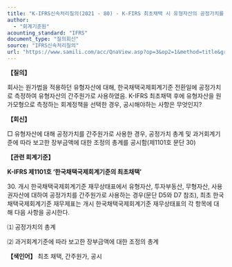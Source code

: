 ```yaml
---
title: "K-IFRS신속처리질의(2021 - 80) - K-FIRS 최초채택 시 유형자산의 공정가치를 간주원가로 사용할 경우, 공시 요구사항"
author:
  - "회계기준원"
acounting_standard: "IFRS"
document_type: "질의회신"
source: "IFRS신속처리질의"
url: "https://www.samili.com/acc/QnaView.asp?op=3&op2=1&method=title&group=2124-15;1&orgcode=3&searchword=&page=16&code=K%2DIFRS%EC%8B%A0%EC%86%8D%EC%B2%98%EB%A6%AC%EC%A7%88%EC%9D%98%2D80%3A20211201"
---
```

**【질의】**

  

회사는 원가법을 적용하던 유형자산에 대해, 한국채택국제회계기준 전환일에 공정가치로 측정하여 유형자산의 간주원가로 사용하였음. K-IFRS 최초채택 후에 유형자산을 원가모형으로 측정하는 회계정책을 선택한 경우, 공시해야하는 사항은 무엇인지?

  
  

**【회신】**

  

□ 유형자산에 대해 공정가치를 간주원가로 사용한 경우, 공정가치 총계 및 과거회계기준에 따라 보고한 장부금액에 대한 조정의 총계를 공시함(제1101호 문단 30)

  
  

**【관련 회계기준】**

  

**K-IFRS 제1101호 ‘한국채택국제회계기준의 최초채택’**

  

30\. 개시 한국채택국제회계기준 재무상태표에서 유형자산, 투자부동산, 무형자산, 사용권자산에 대하여 공정가치를 간주원가로 사용하는 경우(문단 D5와 D7 참조), 최초 한국채택국제회계기준 재무제표는 개시 한국채택국제회계기준 재무상태표의 각 항목에 대해 다음 사항을 공시한다.

  

⑴ 공정가치의 총계

⑵ 과거회계기준에 따라 보고한 장부금액에 대한 조정의 총계

  
  

**【색인어】** 최초 채택, 간주원가, 공시
